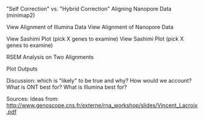 

"Self Correction" vs. "Hybrid Correction"
Aligning Nanopore Data (minimap2)


View Alignment of Illumina Data
View Alignment of Nanopore Data

View Sashimi Plot (pick X genes to examine)
View Sashimi Plot (pick X genes to examine)

RSEM Analysis on Two Alignments

Plot Outputs

Discussion: which is "likely" to be true and why?  How would we account?  What is ONT best for?  What is Illumina best for?

Sources:
Ideas from: http://www.genoscope.cns.fr/externe/rna_workshop/slides/Vincent_Lacroix.pdf
